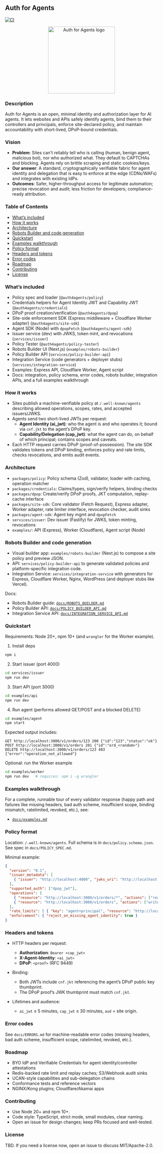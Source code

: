 ## Auth for Agents

[![CI](https://github.com/NeelM0906/auth-for-agents/actions/workflows/ci.yml/badge.svg)](https://github.com/NeelM0906/auth-for-agents/actions)

<p align="center">
  <img src="docs/logo.png" alt="Auth for Agents logo" width="220" />
  <br/>
</p>

### Description

Auth for Agents is an open, minimal identity and authorization layer for AI agents. It lets websites and APIs safely identify agents, bind them to their controllers and principals, enforce site-declared policy, and maintain accountability with short-lived, DPoP-bound credentials.

### Vision

- **Problem**: Sites can’t reliably tell who is calling (human, benign agent, malicious bot), nor who authorized what. They default to CAPTCHAs and blocking. Agents rely on brittle scraping and static cookies/keys.
- **Our answer**: A standard, cryptographically verifiable fabric for agent identity and delegation that is easy to enforce at the edge (CDNs/WAFs) and integrates with existing IdPs.
- **Outcomes**: Safer, higher-throughput access for legitimate automation; precise revocation and audit; less friction for developers; compliance-ready attribution.

### Table of Contents

- [What’s included](#whats-included)
- [How it works](#how-it-works)
- [Architecture](#architecture)
- [Robots Builder and code generation](#robots-builder-and-code-generation)
- [Quickstart](#quickstart)
- [Examples walkthrough](#examples-walkthrough)
- [Policy format](#policy-format)
- [Headers and tokens](#headers-and-tokens)
- [Error codes](#error-codes)
- [Roadmap](#roadmap)
- [Contributing](#contributing)
- [License](#license)

### What’s included

- Policy spec and loader (`@auth4agents/policy`)
- Credentials helpers for Agent Identity JWT and Capability JWT (`@auth4agents/credentials`)
- DPoP proof creation/verification (`@auth4agents/dpop`)
- Site-side enforcement SDK (Express middleware + Cloudflare Worker adapter) (`@auth4agents/site-sdk`)
- Agent SDK (Node) with `dpopFetch` (`@auth4agents/agent-sdk`)
- Issuer service (dev) with JWKS, token mint, and revocations (`services/issuer`)
- Policy Tester (`@auth4agents/policy-tester`)
- Robots Builder UI (Next.js) (`examples/robots-builder`)
- Policy Builder API (`services/policy-builder-api`)
- Integration Service (code generators + deployer stubs) (`services/integration-service`)
- Examples: Express API, Cloudflare Worker, Agent script
- Docs: integration, policy schema, error codes, robots builder, integration APIs, and a full examples walkthrough

### How it works

- Sites publish a machine-verifiable policy at `/.well-known/agents` describing allowed operations, scopes, rates, and accepted issuers/JWKS.
- Agents send two short-lived JWTs per request:
  - **Agent Identity (ai_jwt)**: who the agent is and who operates it; bound via `cnf.jkt` to the agent’s DPoP key.
  - **Capability/Delegation (cap_jwt)**: what the agent can do, on behalf of which principal; contains scopes and caveats.
- Each HTTP request carries DPoP (proof-of-possession). The site SDK validates tokens and DPoP binding, enforces policy and rate limits, checks revocations, and emits audit events.

### Architecture

- `packages/policy`: Policy schema (Zod), validator, loader with caching, operation matcher
- `packages/credentials`: Claims/types, sign/verify helpers, binding checks
- `packages/dpop`: Create/verify DPoP proofs, JKT computation, replay-cache interface
- `packages/site-sdk`: Core validator (Fetch Request), Express adapter, Worker adapter, rate limiter interface, revocation checker, audit sinks
- `packages/agent-sdk`: Agent key mgmt and `dpopFetch`
- `services/issuer`: Dev issuer (Fastify) for JWKS, token minting, revocations
- `examples/`: API (Express), Worker (Cloudflare), Agent script (Node)

### Robots Builder and code generation

- Visual builder app: `examples/robots-builder` (Next.js) to compose a site policy and preview JSON.
- API: `services/policy-builder-api` to generate validated policies and platform-specific integration code.
- Integration Service: `services/integration-service` with generators for Express, Cloudflare Worker, Nginx, WordPress (and deployer stubs like Vercel).

Docs:
- Robots Builder guide: [`docs/ROBOTS_BUILDER.md`](docs/ROBOTS_BUILDER.md)
- Policy Builder API: [`docs/POLICY_BUILDER_API.md`](docs/POLICY_BUILDER_API.md)
- Integration Service API: [`docs/INTEGRATION_SERVICE_API.md`](docs/INTEGRATION_SERVICE_API.md)

### Quickstart

Requirements: Node 20+, npm 10+ (and `wrangler` for the Worker example).

1) Install deps

```bash
npm i
```

2) Start issuer (port 4000)

```bash
cd services/issuer
npm run dev
```

3) Start API (port 3000)

```bash
cd examples/api
npm run dev
```

4) Run agent (performs allowed GET/POST and a blocked DELETE)

```bash
cd examples/agent
npm start
```

Expected output includes:

```
GET http://localhost:3000/v1/orders/123 200 {"id":"123","status":"ok"}
POST http://localhost:3000/v1/orders 201 {"id":"ord_<random>"}
DELETE http://localhost:3000/v1/orders/123 403 {"error":"operation_not_allowed"}
```

Optional: run the Worker example

```bash
cd examples/worker
npm run dev   # requires: npm i -g wrangler
```

### Examples walkthrough

For a complete, runnable tour of every validator response (happy path and failures like missing headers, bad auth scheme, insufficient scope, binding mismatch, ratelimited, revoked, etc.), see:

- [`docs/examples.md`](docs/examples.md)

### Policy format

Location: `/.well-known/agents`. Full schema is in `docs/policy.schema.json`. See spec in `docs/POLICY_SPEC.md`.

Minimal example:

```json
{
  "version": "0.1",
  "issuer_metadata": [
    { "issuer": "http://localhost:4000", "jwks_uri": "http://localhost:4000/.well-known/jwks.json" }
  ],
  "supported_auth": ["dpop_jwt"],
  "operations": [
    { "resource": "http://localhost:3000/v1/orders/*", "actions": ["read"], "required_scopes": ["orders:read"] },
    { "resource": "http://localhost:3000/v1/orders", "actions": ["write"], "required_scopes": ["orders:write"] }
  ],
  "rate_limits": [ { "key": "agent+principal", "resource": "http://localhost:3000/v1/orders/*", "limit": { "rpm": 60 } } ],
  "enforcement": { "reject_on_missing_agent_identity": true }
}
```

### Headers and tokens

- HTTP headers per request:
  - **Authorization**: `Bearer <cap_jwt>`
  - **X-Agent-Identity**: `<ai_jwt>`
  - **DPoP**: `<proof>` (RFC 9449)

- Binding:
  - Both JWTs include `cnf.jkt` referencing the agent’s DPoP public key thumbprint.
  - The DPoP proof’s JWK thumbprint must match `cnf.jkt`.

- Lifetimes and audience:
  - `ai_jwt` ≤ 5 minutes, `cap_jwt` ≤ 30 minutes, `aud` = site origin.

### Error codes

See `docs/ERRORS.md` for machine-readable error codes (missing headers, bad auth scheme, insufficient scope, ratelimited, revoked, etc.).

### Roadmap

- BYO IdP and Verifiable Credentials for agent identity/controller attestations
- Redis-backed rate limit and replay caches; S3/Webhook audit sinks
- UCAN-style capabilities and sub-delegation chains
- Conformance tests and reference vectors
- NGINX/Kong plugins; Cloudflare/Akamai apps

### Contributing

- Use Node 20+ and npm 10+.
- Code style: TypeScript, strict mode, small modules, clear naming.
- Open an issue for design changes; keep PRs focused and well-tested.

### License

TBD. If you need a license now, open an issue to discuss MIT/Apache-2.0.


